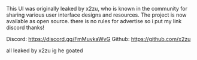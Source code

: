

This UI was originally leaked by x2zu, who is known in the community for sharing various user interface designs and resources. The project is now available as open source.
there is no rules for advertise so i put my  link discord thanks!

Discord: https://discord.gg/FmMuvkaWvG
Github: https://github.com/x2zu

all leaked by x2zu ig he goated
